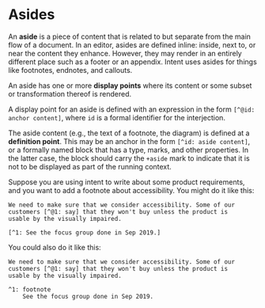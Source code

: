 # Asides

An __aside__ is a piece of content that is related to but separate from the main flow of a document. In an editor, asides are defined inline: inside, next to, or near the content they enhance. However, they may render in an entirely different place such as a footer or an appendix. Intent uses asides for things like footnotes, endnotes, and callouts. 

An aside has one or more __display points__ where its content or some subset or transformation thereof is rendered.

A display point for an aside is defined with an expression in the form `[^@id: anchor content]`, where `id` is a formal identifier for the interjection.

The aside content (e.g., the text of a footnote, the diagram) is defined at a __definition point__. This may be an anchor in the form `[^id: aside content]`, or a formally named block that has a type, marks, and other properties. In the latter case, the block should carry the `+aside` mark to indicate that it is not to be displayed as part of the running context.

Suppose you are using intent to write about some product requirements, and you want to add a footnote about accessibility. You might do it like this:

```i
We need to make sure that we consider accessibility. Some of our
customers [^@1: say] that they won't buy unless the product is
usable by the visually impaired.

[^1: See the focus group done in Sep 2019.]
```

You could also do it like this:

```i
We need to make sure that we consider accessibility. Some of our
customers [^@1: say] that they won't buy unless the product is
usable by the visually impaired.

^1: footnote
    See the focus group done in Sep 2019.
```



